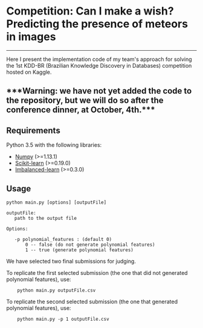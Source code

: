 # Competition: Can I make a wish? Predicting the presence of meteors in images
------------------------------------------------------------------------------

Here I present the implementation code of my team's approach for solving the 1st KDD-BR (Brazilian Knowledge Discovery in Databases) competition hosted on Kaggle.

##  &#42;&#42;&#42;Warning: we have not yet added the code to the repository, but we will do so after the conference dinner, at October, 4th.&#42;&#42;&#42;


## Requirements
Python 3.5 with the following libraries:

* [Numpy](http://www.numpy.org/) (>=1.13.1)
* [Scikit-learn](http://scikit-learn.org/) (>=0.19.0)
* [Imbalanced-learn](https://github.com/scikit-learn-contrib/imbalanced-learn) (>=0.3.0)

## Usage
```python main.py [options] [outputFile]``` 

```
outputFile: 
   path to the output file  

Options:

   -p polynomial_features : (default 0)
       0 -- false (do not generate polynomial features) 
       1 -- true (generate polynomial features) 
``` 

We have selected two final submissions for judging. 

To replicate the first selected submission (the one that did not generated polynomial features), use:

		
		python main.py outputFile.csv

To replicate the second selected submission (the one that generated polynomial features), use:

		
		python main.py -p 1 outputFile.csv
